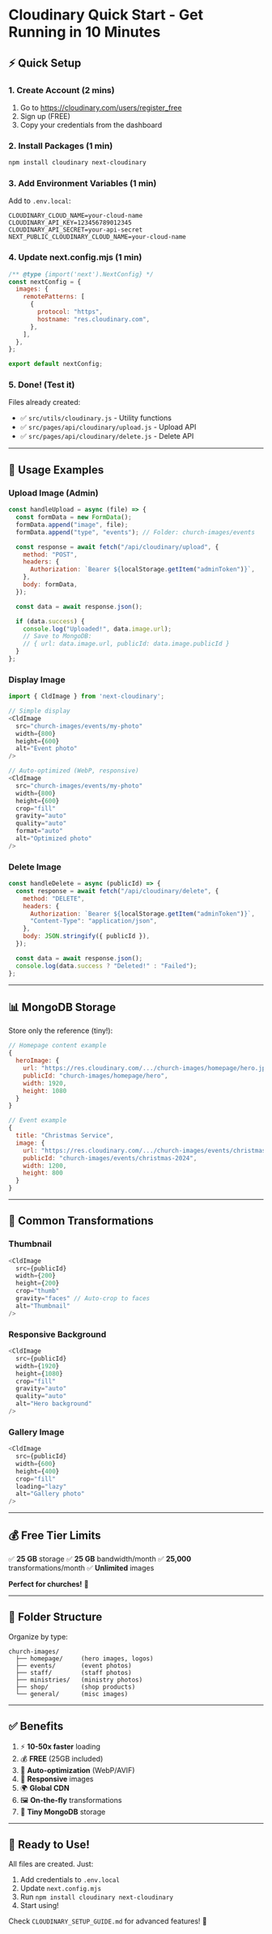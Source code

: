 # Cloudinary Quick Start - Get Running in 10 Minutes

## ⚡ **Quick Setup**

### **1. Create Account (2 mins)**

1. Go to https://cloudinary.com/users/register_free
2. Sign up (FREE)
3. Copy your credentials from the dashboard

### **2. Install Packages (1 min)**

```bash
npm install cloudinary next-cloudinary
```

### **3. Add Environment Variables (1 min)**

Add to `.env.local`:

```env
CLOUDINARY_CLOUD_NAME=your-cloud-name
CLOUDINARY_API_KEY=123456789012345
CLOUDINARY_API_SECRET=your-api-secret
NEXT_PUBLIC_CLOUDINARY_CLOUD_NAME=your-cloud-name
```

### **4. Update next.config.mjs (1 min)**

```javascript
/** @type {import('next').NextConfig} */
const nextConfig = {
  images: {
    remotePatterns: [
      {
        protocol: "https",
        hostname: "res.cloudinary.com",
      },
    ],
  },
};

export default nextConfig;
```

### **5. Done! (Test it)**

Files already created:

- ✅ `src/utils/cloudinary.js` - Utility functions
- ✅ `src/pages/api/cloudinary/upload.js` - Upload API
- ✅ `src/pages/api/cloudinary/delete.js` - Delete API

---

## 🎯 **Usage Examples**

### **Upload Image (Admin)**

```javascript
const handleUpload = async (file) => {
  const formData = new FormData();
  formData.append("image", file);
  formData.append("type", "events"); // Folder: church-images/events

  const response = await fetch("/api/cloudinary/upload", {
    method: "POST",
    headers: {
      Authorization: `Bearer ${localStorage.getItem("adminToken")}`,
    },
    body: formData,
  });

  const data = await response.json();

  if (data.success) {
    console.log("Uploaded!", data.image.url);
    // Save to MongoDB:
    // { url: data.image.url, publicId: data.image.publicId }
  }
};
```

### **Display Image**

```javascript
import { CldImage } from 'next-cloudinary';

// Simple display
<CldImage
  src="church-images/events/my-photo"
  width={800}
  height={600}
  alt="Event photo"
/>

// Auto-optimized (WebP, responsive)
<CldImage
  src="church-images/events/my-photo"
  width={800}
  height={600}
  crop="fill"
  gravity="auto"
  quality="auto"
  format="auto"
  alt="Optimized photo"
/>
```

### **Delete Image**

```javascript
const handleDelete = async (publicId) => {
  const response = await fetch("/api/cloudinary/delete", {
    method: "DELETE",
    headers: {
      Authorization: `Bearer ${localStorage.getItem("adminToken")}`,
      "Content-Type": "application/json",
    },
    body: JSON.stringify({ publicId }),
  });

  const data = await response.json();
  console.log(data.success ? "Deleted!" : "Failed");
};
```

---

## 📊 **MongoDB Storage**

Store only the reference (tiny!):

```javascript
// Homepage content example
{
  heroImage: {
    url: "https://res.cloudinary.com/.../church-images/homepage/hero.jpg",
    publicId: "church-images/homepage/hero",
    width: 1920,
    height: 1080
  }
}

// Event example
{
  title: "Christmas Service",
  image: {
    url: "https://res.cloudinary.com/.../church-images/events/christmas.jpg",
    publicId: "church-images/events/christmas-2024",
    width: 1200,
    height: 800
  }
}
```

---

## 🎨 **Common Transformations**

### **Thumbnail**

```javascript
<CldImage
  src={publicId}
  width={200}
  height={200}
  crop="thumb"
  gravity="faces" // Auto-crop to faces
  alt="Thumbnail"
/>
```

### **Responsive Background**

```javascript
<CldImage
  src={publicId}
  width={1920}
  height={1080}
  crop="fill"
  gravity="auto"
  quality="auto"
  alt="Hero background"
/>
```

### **Gallery Image**

```javascript
<CldImage
  src={publicId}
  width={600}
  height={400}
  crop="fill"
  loading="lazy"
  alt="Gallery photo"
/>
```

---

## 💰 **Free Tier Limits**

✅ **25 GB** storage
✅ **25 GB** bandwidth/month
✅ **25,000** transformations/month
✅ **Unlimited** images

**Perfect for churches!** 🙏

---

## 🎯 **Folder Structure**

Organize by type:

```
church-images/
  ├── homepage/     (hero images, logos)
  ├── events/       (event photos)
  ├── staff/        (staff photos)
  ├── ministries/   (ministry photos)
  ├── shop/         (shop products)
  └── general/      (misc images)
```

---

## ✅ **Benefits**

1. ⚡ **10-50x faster** loading
2. 💰 **FREE** (25GB included)
3. 🎨 **Auto-optimization** (WebP/AVIF)
4. 📱 **Responsive** images
5. 🌍 **Global CDN**
6. 🖼️ **On-the-fly** transformations
7. 💾 **Tiny MongoDB** storage

---

## 🚀 **Ready to Use!**

All files are created. Just:

1. Add credentials to `.env.local`
2. Update `next.config.mjs`
3. Run `npm install cloudinary next-cloudinary`
4. Start using!

Check `CLOUDINARY_SETUP_GUIDE.md` for advanced features! 📖
